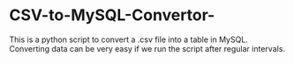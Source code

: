 # CSV-to-MySQL-Convertor-
This is a python script to convert a .csv file into a table in MySQL. Converting data can be very easy if we run the script after regular intervals.
